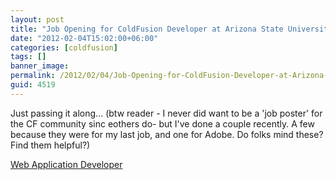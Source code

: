 ```yaml
---
layout: post
title: "Job Opening for ColdFusion Developer at Arizona State University"
date: "2012-02-04T15:02:00+06:00"
categories: [coldfusion]
tags: []
banner_image: 
permalink: /2012/02/04/Job-Opening-for-ColdFusion-Developer-at-Arizona-State-University
guid: 4519
---
```


Just passing it along... (btw reader - I never did want to be a 'job poster' for the CF community sinc eothers do- but I've done a couple recently. A few because they were for my last job, and one for Adobe. Do folks mind these? Find them helpful?)

<a href="https://www.asu.edu/go/employment/?auth=guest&jobid=27899&SiteId=1&PostingSeq=1">Web Application Developer</a>